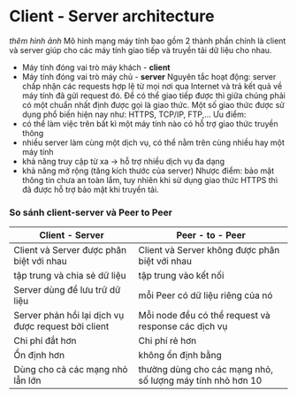 # Client - Server architecture  
*thêm hình ảnh*
Mô hình mạng máy tính bao gồm 2 thành phần chính là client và server giúp cho các máy tính giao tiếp và truyền tải dữ liệu cho nhau. 
- Máy tính đóng vai trò máy khách - **client**
- Máy tính đóng vai trò máy chủ - **server** 
Nguyên tắc hoạt động: server chấp nhận các requests hợp lệ từ mọi nơi qua Internet và trả kết quả về máy tính đã gửi request đó. Để có thể giao tiếp được thì giữa chúng phải có một chuẩn nhất định được gọi là giao thức. Một số giao thức được sử dụng phổ biến hiện nay như: HTTPS, TCP/IP, FTP,...
Ưu điểm: 
- có thể làm việc trên bất kì một máy tính nào có hỗ trợ giao thức truyền thông
- nhiều server làm cùng một dịch vụ, có thể nằm trên cùng nhiều hay một máy tính
- khả năng truy cập từ xa -> hỗ trợ nhiều dịch vụ đa dạng
- khả năng mở rộng (tăng kích thước của server) 
Nhược điểm: bảo mật thông tin chưa an toàn lắm, tuy nhiên khi sử dụng giao thức HTTPS thì đã được hỗ trợ bảo mật khi truyền tải. 
### So sánh client-server và Peer to Peer 
| Client - Server | Peer - to - Peer |
|---|---|
| Client và Server được phân biệt với nhau | Client và Server không được phân biệt với nhau |
| tập trung và chia sẻ dữ liệu | tập trung vào kết nối |
| Server dùng để lưu trữ dữ liệu | mỗi Peer có dữ liệu riêng của nó |
| Server phản hồi lại dịch vụ được request bởi client | Mỗi node đều có thể request và response các dịch vụ |
| Chi phí đắt hơn | Chi phí rẻ hơn | 
| Ổn định hơn | không ổn định bằng |
| Dùng cho cả các mạng nhỏ lẫn lớn | thường dùng cho các mạng nhỏ, số lượng máy tính nhỏ hơn 10 | 

